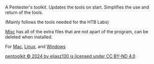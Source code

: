 A Pentester's toolkit. Updates the tools on start. Simplifies the use and return of the tools.

(Mainly follows the tools needed for the HTB Labs)

[Misc](https://github.com/eliasz130/pentoolkit/tree/main/misc) has all of the extra files that are not apart of the program, can be deleted when installed.

For [Mac](https://github.com/eliasz130/pentoolkit/tree/main/mac), [Linux](https://github.com/eliasz130/pentoolkit/tree/main/linux), and [Windows](https://github.com/eliasz130/pentoolkit/tree/main/windows)

[pentoolkit © 2024 by eliasz130 is licensed under CC BY-ND 4.0](https://github.com/eliasz130/pentoolkit/blob/main/LICENSE.md)